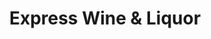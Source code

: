 ---
title: "Express Wine & Liquor"
url: /oklahoma-city/express-wine-und-liquor/
shop: Spirituosen
---